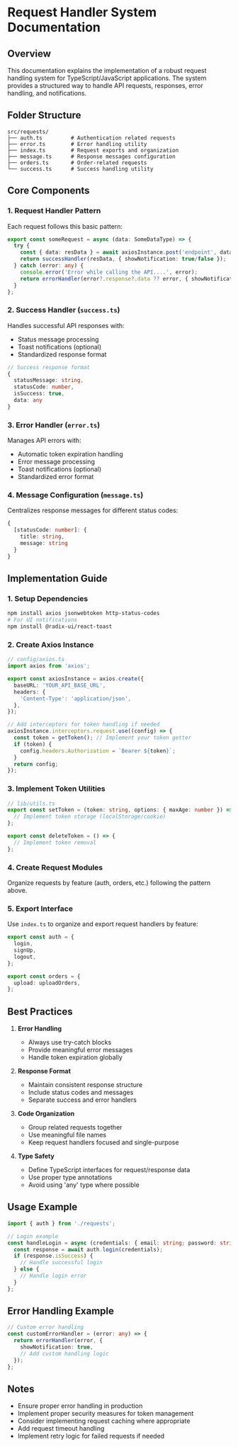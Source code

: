 # Request Handler System Documentation

## Overview
This documentation explains the implementation of a robust request handling system for TypeScript/JavaScript applications. The system provides a structured way to handle API requests, responses, error handling, and notifications.

## Folder Structure
```
src/requests/
├── auth.ts         # Authentication related requests
├── error.ts        # Error handling utility
├── index.ts        # Request exports and organization
├── message.ts      # Response messages configuration
├── orders.ts       # Order-related requests
└── success.ts      # Success handling utility
```

## Core Components

### 1. Request Handler Pattern
Each request follows this basic pattern:
```typescript
export const someRequest = async (data: SomeDataType) => {
  try {
    const { data: resData } = await axiosInstance.post('endpoint', data);
    return successHandler(resData, { showNotification: true/false });
  } catch (error: any) {
    console.error('Error while calling the API....', error);
    return errorHandler(error?.response?.data ?? error, { showNotification: true/false });
  }
};
```

### 2. Success Handler (`success.ts`)
Handles successful API responses with:
- Status message processing
- Toast notifications (optional)
- Standardized response format

```typescript
// Success response format
{
  statusMessage: string,
  statusCode: number,
  isSuccess: true,
  data: any
}
```

### 3. Error Handler (`error.ts`)
Manages API errors with:
- Automatic token expiration handling
- Error message processing
- Toast notifications (optional)
- Standardized error format

### 4. Message Configuration (`message.ts`)
Centralizes response messages for different status codes:
```typescript
{
  [statusCode: number]: {
    title: string,
    message: string
  }
}
```

## Implementation Guide

### 1. Setup Dependencies
```bash
npm install axios jsonwebtoken http-status-codes
# For UI notifications
npm install @radix-ui/react-toast
```

### 2. Create Axios Instance
```typescript
// config/axios.ts
import axios from 'axios';

export const axiosInstance = axios.create({
  baseURL: 'YOUR_API_BASE_URL',
  headers: {
    'Content-Type': 'application/json',
  },
});

// Add interceptors for token handling if needed
axiosInstance.interceptors.request.use((config) => {
  const token = getToken(); // Implement your token getter
  if (token) {
    config.headers.Authorization = `Bearer ${token}`;
  }
  return config;
});
```

### 3. Implement Token Utilities
```typescript
// lib/utils.ts
export const setToken = (token: string, options: { maxAge: number }) => {
  // Implement token storage (localStorage/cookie)
};

export const deleteToken = () => {
  // Implement token removal
};
```

### 4. Create Request Modules
Organize requests by feature (auth, orders, etc.) following the pattern above.

### 5. Export Interface
Use `index.ts` to organize and export request handlers by feature:
```typescript
export const auth = {
  login,
  signUp,
  logout,
};

export const orders = {
  upload: uploadOrders,
};
```

## Best Practices

1. **Error Handling**
   - Always use try-catch blocks
   - Provide meaningful error messages
   - Handle token expiration globally

2. **Response Format**
   - Maintain consistent response structure
   - Include status codes and messages
   - Separate success and error handlers

3. **Code Organization**
   - Group related requests together
   - Use meaningful file names
   - Keep request handlers focused and single-purpose

4. **Type Safety**
   - Define TypeScript interfaces for request/response data
   - Use proper type annotations
   - Avoid using 'any' type where possible

## Usage Example

```typescript
import { auth } from './requests';

// Login example
const handleLogin = async (credentials: { email: string; password: string }) => {
  const response = await auth.login(credentials);
  if (response.isSuccess) {
    // Handle successful login
  } else {
    // Handle login error
  }
};
```

## Error Handling Example

```typescript
// Custom error handling
const customErrorHandler = (error: any) => {
  return errorHandler(error, { 
    showNotification: true,
    // Add custom handling logic
  });
};
```

## Notes
- Ensure proper error handling in production
- Implement proper security measures for token management
- Consider implementing request caching where appropriate
- Add request timeout handling
- Implement retry logic for failed requests if needed 